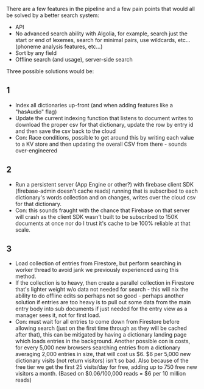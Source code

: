 There are a few features in the pipeline and a few pain points that would all be solved by a better search system:
- API
- No advanced search ability with Algolia, for example, search just the start or end of lexemes, search for minimal pairs, use wildcards, etc... (phoneme analysis features, etc...)
- Sort by any field
- Offline search (and usage), server-side search

Three possible solutions would be:

## 1
- Index all dictionaries up-front (and when adding features like a "hasAudio" flag)
- Update the current indexing function that listens to document writes to download the proper csv for that dictionary, update the row by entry id and then save the csv back to the cloud
- Con: Race conditions, possible to get around this by writing each value to a KV store and then updating the overall CSV from there - sounds over-engineered

## 2
- Run a persistent server (App Engine or other?) with firebase client SDK (firebase-admin doesn't cache reads) running that is subscribed to each dictionary's words collection and on changes, writes over the cloud csv for that dictionary.
- Con: this sounds fraught with the chance that Firebase on that server will crash as the client SDK wasn't built to be subscribed to 150K documents at once nor do I trust it's cache to be 100% reliable at that scale.

## 3
- Load collection of entries from Firestore, but perform searching in worker thread to avoid jank we previously experienced using this method.
- If the collection is to heavy, then create a parallel collection in Firestore that's lighter weight w/o data not needed for search - this will nix the ability to do offline edits so perhaps not so good - perhaps another solution if entries are too heavy is to pull out some data from the main entry body into sub documents if just needed for the entry view as a manager sees it, not for first load.
- Con: must wait for all entries to come down from Firestore before allowing search (just on the first time through as they will be cached after that), this can be mitigated by having a dictionary landing page which loads entries in the background. Another possible con is costs, for every 5,000 new browsers searching entries from a dictionary averaging 2,000 entries in size, that will cost us $6. $6 per 5,000 new dictionary visits (not return visitors) isn't so bad. Also because of the free tier we get the first 25 visits/day for free, adding up to 750 free new visitors a month. (Based on $0.06/100,000 reads = $6 per 10 million reads)